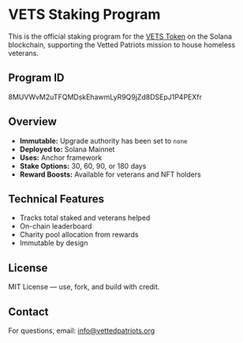 # VETS Staking Program

This is the official staking program for the [VETS Token](https://vettedpatriots.org) on the Solana blockchain, supporting the Vetted Patriots mission to house homeless veterans.

## Program ID

8MUVWvM2uTFQMDskEhawmLyR9Q9jZd8DSEpJ1P4PEXfr


## Overview

- **Immutable:** Upgrade authority has been set to `none`
- **Deployed to:** Solana Mainnet
- **Uses:** Anchor framework
- **Stake Options:** 30, 60, 90, or 180 days
- **Reward Boosts:** Available for veterans and NFT holders

## Technical Features

- Tracks total staked and veterans helped
- On-chain leaderboard
- Charity pool allocation from rewards
- Immutable by design

## License

MIT License — use, fork, and build with credit.

## Contact

For questions, email: [info@vettedpatriots.org](mailto:info@vettedpatriots.org)
